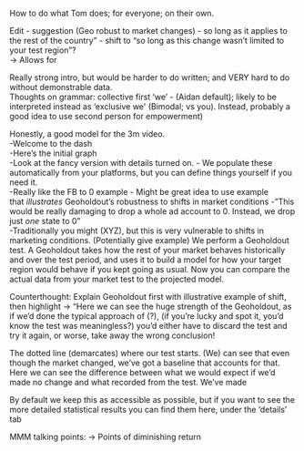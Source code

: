 How to do what Tom does; for everyone; on their own.

Edit - suggestion (Geo robust to market changes) - so long as it applies to the rest of the country” - shift to “so long as this change wasn’t limited to your test region”?  
→ Allows for

Really strong intro, but would be harder to do written; and VERY hard to do without demonstrable data.  
Thoughts on grammar: collective first ‘we’ - (Aidan default); likely to be interpreted instead as ‘exclusive we' (Bimodal; vs you). Instead, probably a good idea to use second person for empowerment)

Honestly, a good model for the 3m video.  
-Welcome to the dash  
-Here’s the initial graph  
-Look at the fancy version with details turned on. - We populate these automatically from your platforms, but you can define things yourself if you need it.  
-Really like the FB to 0 example - Might be great idea to use example that _illustrates_ Geoholdout’s robustness to shifts in market conditions
-”This would be really damaging to drop a whole ad account to 0. Instead, we drop just _one_ state to 0”  
-Traditionally you might (XYZ), but this is very vulnerable to shifts in marketing conditions. (Potentially give example) We perform a Geoholdout test. A Geoholdout takes how the rest of your market behaves historically and over the test period, and uses it to build a model for how your target region would behave if you kept going as usual. Now you can compare the actual data from your market test to the projected model.

Counterthought: 
Explain Geoholdout first with illustrative example of shift, then highlight → “Here we can see the huge strength of the Geoholdout, as if we’d done the typical approach of (?), (if you’re lucky and spot it, you’d know the test was meaningless?) you’d either have to discard the test and try it again, or worse, take away the wrong conclusion!

The dotted line (demarcates) where our test starts. (We) can see that even though the market changed, we’ve got a baseline that accounts for that. Here we can see the difference between what we would expect if we’d made no change and what recorded from the test. We’ve made

By default we keep this as accessible as possible, but if you want to see the more detailed statistical results you can find them here, under the ‘details’ tab

MMM talking points:
	-> Points of diminishing return